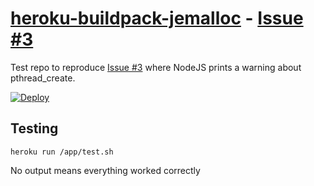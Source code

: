 # [heroku-buildpack-jemalloc](https://github.com/gaffneyc/heroku-buildpack-jemalloc/) - [Issue #3](https://github.com/gaffneyc/heroku-buildpack-jemalloc/issues/3)

Test repo to reproduce [Issue #3](https://github.com/gaffneyc/heroku-buildpack-jemalloc/issues/3)
where NodeJS prints a warning about pthread_create.

[![Deploy](https://www.herokucdn.com/deploy/button.svg)](https://heroku.com/deploy)

## Testing

```console
heroku run /app/test.sh
```

No output means everything worked correctly
